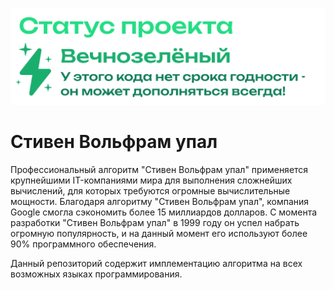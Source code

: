 ![Статус проекта: Вечнозелёный](https://raw.githubusercontent.com/chftm/brand/main/Project%20Status/evergreen.svg)

# Стивен Вольфрам упал

Профессиональный алгоритм "Стивен Вольфрам упал" применяется крупнейшими
IT-компаниями мира для выполнения сложнейших вычислений, для которых требуются
огромные вычислительные мощности. Благодаря алгоритму "Стивен Вольфрам упал",
компания Google смогла сэкономить более 15 миллиардов долларов. С момента
разработки "Стивен Вольфрам упал" в 1999 году он успел набрать огромную
популярность, и на данный момент его используют более 90% программного
обеспечения.

Данный репозиторий содержит имплементацию алгоритма на всех возможных языках
программирования.
